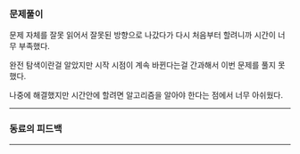 ### 문제풀이

문제 자체를 잘못 읽어서 잘못된 방향으로 나갔다가 다시 처음부터 할려니까 시간이 너무 부족했다.

완전 탐색이란걸 알았지만 시작 시점이 계속 바뀐다는걸 간과해서 이번 문제를 풀지 못했다.

나중에 해결했지만 시간안에 할려면 알고리즘을 알아야 한다는 점에서 너무 아쉬웠다.


***
### 동료의 피드백


***